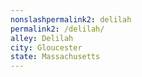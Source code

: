 ```yaml
---
﻿nonslashpermalink2: delilah
permalink2: /delilah/
alley: Delilah
city: Gloucester
state: Massachusetts
---
```


